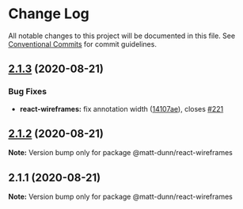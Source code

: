 # Change Log

All notable changes to this project will be documented in this file.
See [Conventional Commits](https://conventionalcommits.org) for commit guidelines.

## [2.1.3](https://github.com/matt-dunn/packages/compare/@matt-dunn/react-wireframes@2.1.2...@matt-dunn/react-wireframes@2.1.3) (2020-08-21)


### Bug Fixes

* **react-wireframes:** fix annotation width ([14107ae](https://github.com/matt-dunn/packages/commit/14107ae9618b319c36a9834e5e300da989b6edad)), closes [#221](https://github.com/matt-dunn/packages/issues/221)





## [2.1.2](https://github.com/matt-dunn/packages/compare/@matt-dunn/react-wireframes@2.1.1...@matt-dunn/react-wireframes@2.1.2) (2020-08-21)

**Note:** Version bump only for package @matt-dunn/react-wireframes





## 2.1.1 (2020-08-21)

**Note:** Version bump only for package @matt-dunn/react-wireframes
